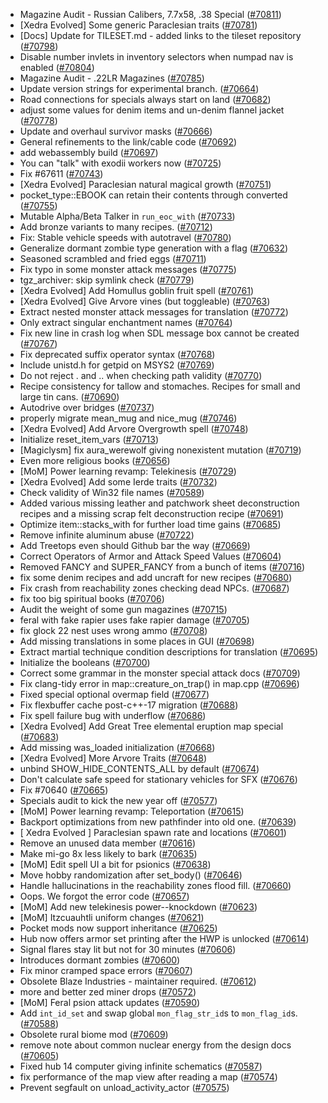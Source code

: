 * Magazine Audit - Russian Calibers, 7.7x58, .38 Special ([#70811](https://github.com/CleverRaven/Cataclysm-DDA/pull/70811))
* [Xedra Evolved] Some generic Paraclesian traits ([#70781](https://github.com/CleverRaven/Cataclysm-DDA/pull/70781))
* [Docs] Update for TILESET.md - added links to the tileset repository ([#70798](https://github.com/CleverRaven/Cataclysm-DDA/pull/70798))
* Disable number invlets in inventory selectors when numpad nav is enabled ([#70804](https://github.com/CleverRaven/Cataclysm-DDA/pull/70804))
* Magazine Audit - .22LR Magazines ([#70785](https://github.com/CleverRaven/Cataclysm-DDA/pull/70785))
* Update version strings for experimental branch. ([#70664](https://github.com/CleverRaven/Cataclysm-DDA/pull/70664))
* Road connections for specials always start on land ([#70682](https://github.com/CleverRaven/Cataclysm-DDA/pull/70682))
* adjust some values for denim items and un-denim flannel jacket ([#70778](https://github.com/CleverRaven/Cataclysm-DDA/pull/70778))
* Update and overhaul survivor masks ([#70666](https://github.com/CleverRaven/Cataclysm-DDA/pull/70666))
* General refinements to the link/cable code ([#70692](https://github.com/CleverRaven/Cataclysm-DDA/pull/70692))
* add webassembly build ([#70697](https://github.com/CleverRaven/Cataclysm-DDA/pull/70697))
* You can "talk" with exodii workers now ([#70725](https://github.com/CleverRaven/Cataclysm-DDA/pull/70725))
* Fix #67611 ([#70743](https://github.com/CleverRaven/Cataclysm-DDA/pull/70743))
* [Xedra Evolved] Paraclesian natural magical growth ([#70751](https://github.com/CleverRaven/Cataclysm-DDA/pull/70751))
* pocket_type::EBOOK can retain their contents through converted ([#70755](https://github.com/CleverRaven/Cataclysm-DDA/pull/70755))
* Mutable Alpha/Beta Talker in `run_eoc_with` ([#70733](https://github.com/CleverRaven/Cataclysm-DDA/pull/70733))
* Add bronze variants to many recipes.  ([#70712](https://github.com/CleverRaven/Cataclysm-DDA/pull/70712))
* Fix: Stable vehicle speeds with autotravel ([#70780](https://github.com/CleverRaven/Cataclysm-DDA/pull/70780))
* Generalize dormant zombie type generation with a flag ([#70632](https://github.com/CleverRaven/Cataclysm-DDA/pull/70632))
* Seasoned scrambled and fried eggs ([#70711](https://github.com/CleverRaven/Cataclysm-DDA/pull/70711))
* Fix typo in some monster attack messages ([#70775](https://github.com/CleverRaven/Cataclysm-DDA/pull/70775))
* tgz_archiver: skip symlink check ([#70779](https://github.com/CleverRaven/Cataclysm-DDA/pull/70779))
* [Xedra Evolved] Add Homullus goblin fruit spell ([#70761](https://github.com/CleverRaven/Cataclysm-DDA/pull/70761))
* [Xedra Evolved] Give Arvore vines (but toggleable) ([#70763](https://github.com/CleverRaven/Cataclysm-DDA/pull/70763))
* Extract nested monster attack messages for translation ([#70772](https://github.com/CleverRaven/Cataclysm-DDA/pull/70772))
* Only extract singular enchantment names ([#70764](https://github.com/CleverRaven/Cataclysm-DDA/pull/70764))
* Fix new line in crash log when SDL message box cannot be created ([#70767](https://github.com/CleverRaven/Cataclysm-DDA/pull/70767))
* Fix deprecated suffix operator syntax ([#70768](https://github.com/CleverRaven/Cataclysm-DDA/pull/70768))
* Include unistd.h for getpid on MSYS2 ([#70769](https://github.com/CleverRaven/Cataclysm-DDA/pull/70769))
* Do not reject . and .. when checking path validity ([#70770](https://github.com/CleverRaven/Cataclysm-DDA/pull/70770))
* Recipe consistency for tallow and stomaches. Recipes for small and large tin cans. ([#70690](https://github.com/CleverRaven/Cataclysm-DDA/pull/70690))
* Autodrive over bridges ([#70737](https://github.com/CleverRaven/Cataclysm-DDA/pull/70737))
* properly migrate mean_mug and nice_mug ([#70746](https://github.com/CleverRaven/Cataclysm-DDA/pull/70746))
* [Xedra Evolved] Add Arvore Overgrowth spell ([#70748](https://github.com/CleverRaven/Cataclysm-DDA/pull/70748))
* Initialize reset_item_vars ([#70713](https://github.com/CleverRaven/Cataclysm-DDA/pull/70713))
* [Magiclysm] fix aura_werewolf giving nonexistent mutation ([#70719](https://github.com/CleverRaven/Cataclysm-DDA/pull/70719))
* Even more religious books ([#70656](https://github.com/CleverRaven/Cataclysm-DDA/pull/70656))
* [MoM] Power learning revamp: Telekinesis ([#70729](https://github.com/CleverRaven/Cataclysm-DDA/pull/70729))
* [Xedra Evolved] Add some Ierde traits ([#70732](https://github.com/CleverRaven/Cataclysm-DDA/pull/70732))
* Check validity of Win32 file names ([#70589](https://github.com/CleverRaven/Cataclysm-DDA/pull/70589))
* Added various missing leather and patchwork sheet deconstruction recipes and a missing scrap felt deconstruction recipe ([#70691](https://github.com/CleverRaven/Cataclysm-DDA/pull/70691))
* Optimize item::stacks_with for further load time gains ([#70685](https://github.com/CleverRaven/Cataclysm-DDA/pull/70685))
* Remove infinite aluminum abuse ([#70722](https://github.com/CleverRaven/Cataclysm-DDA/pull/70722))
* Add Treetops even should Github bar the way ([#70669](https://github.com/CleverRaven/Cataclysm-DDA/pull/70669))
* Correct Operators of Armor and Attack Speed Values ([#70604](https://github.com/CleverRaven/Cataclysm-DDA/pull/70604))
* Removed FANCY and SUPER_FANCY from a bunch of items ([#70716](https://github.com/CleverRaven/Cataclysm-DDA/pull/70716))
* fix some denim recipes and add uncraft for new recipes ([#70680](https://github.com/CleverRaven/Cataclysm-DDA/pull/70680))
* Fix crash from reachability zones checking dead NPCs. ([#70687](https://github.com/CleverRaven/Cataclysm-DDA/pull/70687))
* fix too big spiritual books ([#70706](https://github.com/CleverRaven/Cataclysm-DDA/pull/70706))
* Audit the weight of some gun magazines ([#70715](https://github.com/CleverRaven/Cataclysm-DDA/pull/70715))
* feral with fake rapier uses fake rapier damage ([#70705](https://github.com/CleverRaven/Cataclysm-DDA/pull/70705))
* fix glock 22 nest uses wrong ammo ([#70708](https://github.com/CleverRaven/Cataclysm-DDA/pull/70708))
* Add missing translations in some places in GUI ([#70698](https://github.com/CleverRaven/Cataclysm-DDA/pull/70698))
* Extract martial technique condition descriptions for translation ([#70695](https://github.com/CleverRaven/Cataclysm-DDA/pull/70695))
* Initialize the booleans ([#70700](https://github.com/CleverRaven/Cataclysm-DDA/pull/70700))
* Correct some grammar in the monster special attack docs ([#70709](https://github.com/CleverRaven/Cataclysm-DDA/pull/70709))
* Fix clang-tidy error in map::creature_on_trap() in map.cpp ([#70696](https://github.com/CleverRaven/Cataclysm-DDA/pull/70696))
* Fixed special optional overmap field ([#70677](https://github.com/CleverRaven/Cataclysm-DDA/pull/70677))
* Fix flexbuffer cache post-c++-17 migration ([#70688](https://github.com/CleverRaven/Cataclysm-DDA/pull/70688))
* Fix spell failure bug with underflow ([#70686](https://github.com/CleverRaven/Cataclysm-DDA/pull/70686))
* [Xedra Evolved] Add Great Tree elemental eruption map special ([#70683](https://github.com/CleverRaven/Cataclysm-DDA/pull/70683))
* Add missing was_loaded initialization ([#70668](https://github.com/CleverRaven/Cataclysm-DDA/pull/70668))
* [Xedra Evolved] More Arvore Traits ([#70648](https://github.com/CleverRaven/Cataclysm-DDA/pull/70648))
* unbind SHOW_HIDE_CONTENTS_ALL by default ([#70674](https://github.com/CleverRaven/Cataclysm-DDA/pull/70674))
* Don't calculate safe speed for stationary vehicles for SFX ([#70676](https://github.com/CleverRaven/Cataclysm-DDA/pull/70676))
* Fix #70640 ([#70665](https://github.com/CleverRaven/Cataclysm-DDA/pull/70665))
* Specials audit to kick the new year off ([#70577](https://github.com/CleverRaven/Cataclysm-DDA/pull/70577))
* [MoM] Power learning revamp: Teleportation ([#70615](https://github.com/CleverRaven/Cataclysm-DDA/pull/70615))
* Backport optimizations from new pathfinder into old one.  ([#70639](https://github.com/CleverRaven/Cataclysm-DDA/pull/70639))
* [ Xedra Evolved ] Paraclesian spawn rate and locations ([#70601](https://github.com/CleverRaven/Cataclysm-DDA/pull/70601))
* Remove an unused data member ([#70616](https://github.com/CleverRaven/Cataclysm-DDA/pull/70616))
* Make mi-go 8x less likely to bark ([#70635](https://github.com/CleverRaven/Cataclysm-DDA/pull/70635))
* [MoM] Edit spell UI a bit for psionics ([#70638](https://github.com/CleverRaven/Cataclysm-DDA/pull/70638))
* Move hobby randomization after set_body() ([#70646](https://github.com/CleverRaven/Cataclysm-DDA/pull/70646))
* Handle hallucinations in the reachability zones flood fill. ([#70660](https://github.com/CleverRaven/Cataclysm-DDA/pull/70660))
* Oops. We forgot the error code ([#70657](https://github.com/CleverRaven/Cataclysm-DDA/pull/70657))
* [MoM] Add new telekinesis power--knockdown ([#70623](https://github.com/CleverRaven/Cataclysm-DDA/pull/70623))
* [MoM] Itzcuauhtli uniform changes ([#70621](https://github.com/CleverRaven/Cataclysm-DDA/pull/70621))
* Pocket mods now support inheritance ([#70625](https://github.com/CleverRaven/Cataclysm-DDA/pull/70625))
* Hub now offers armor set printing after the HWP is unlocked ([#70614](https://github.com/CleverRaven/Cataclysm-DDA/pull/70614))
* Signal flares stay lit but not for 30 minutes ([#70606](https://github.com/CleverRaven/Cataclysm-DDA/pull/70606))
* Introduces dormant zombies ([#70600](https://github.com/CleverRaven/Cataclysm-DDA/pull/70600))
* Fix minor cramped space errors ([#70607](https://github.com/CleverRaven/Cataclysm-DDA/pull/70607))
* Obsolete Blaze Industries - maintainer required. ([#70612](https://github.com/CleverRaven/Cataclysm-DDA/pull/70612))
* more and better zed miner drops ([#70572](https://github.com/CleverRaven/Cataclysm-DDA/pull/70572))
* [MoM] Feral psion attack updates ([#70590](https://github.com/CleverRaven/Cataclysm-DDA/pull/70590))
* Add `int_id_set` and swap global `mon_flag_str_id`s to `mon_flag_id`s. ([#70588](https://github.com/CleverRaven/Cataclysm-DDA/pull/70588))
* Obsolete rural biome mod ([#70609](https://github.com/CleverRaven/Cataclysm-DDA/pull/70609))
* remove note about common nuclear energy from the design docs ([#70605](https://github.com/CleverRaven/Cataclysm-DDA/pull/70605))
* Fixed hub 14 computer giving infinite schematics ([#70587](https://github.com/CleverRaven/Cataclysm-DDA/pull/70587))
* fix performance of the map view after reading a map ([#70574](https://github.com/CleverRaven/Cataclysm-DDA/pull/70574))
* Prevent segfault on unload_activity_actor ([#70575](https://github.com/CleverRaven/Cataclysm-DDA/pull/70575))
